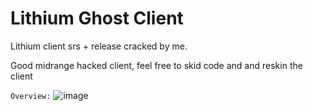 # Lithium Ghost Client 

Lithium client srs + release cracked by me.

Good midrange hacked client, feel free to skid code and and reskin the client

```Overview:```
![image](https://user-images.githubusercontent.com/74628243/113890797-7b9f7800-9792-11eb-8330-4c3b2e1a80fb.png)

